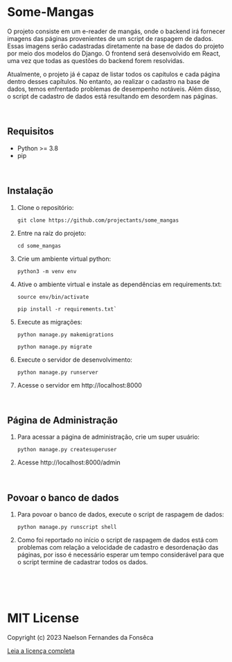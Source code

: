 # **Some-Mangas**

O projeto consiste em um e-reader de mangás, onde o backend irá fornecer imagens das páginas provenientes de um script de raspagem de dados. Essas imagens serão cadastradas diretamente na base de dados do projeto por meio dos modelos do Django. O frontend será desenvolvido em React, uma vez que todas as questões do backend forem resolvidas.

Atualmente, o projeto já é capaz de listar todos os capítulos e cada página dentro desses capítulos. No entanto, ao realizar o cadastro na base de dados, temos enfrentado problemas de desempenho notáveis. Além disso, o script de cadastro de dados está resultando em desordem nas páginas.

<br>

## Requisitos

- Python >= 3.8
- pip

<br>

## Instalação

1. Clone o repositório:

   ```
   git clone https://github.com/projectants/some_mangas
   ```

2. Entre na raíz do projeto:

   ```
   cd some_mangas
   ```

3. Crie um ambiente virtual python:

   ```
   python3 -m venv env
   ```

4. Ative o ambiente virtual e instale as dependências em requirements.txt:

   ```
   source env/bin/activate
   ```

   ```
   pip install -r requirements.txt`
   ```

5. Execute as migrações:

   ```
   python manage.py makemigrations
   ```

   ```
   python manage.py migrate
   ```

6. Execute o servidor de desenvolvimento:

   ```
   python manage.py runserver
   ```

7. Acesse o servidor em http://localhost:8000

<br>

## Página de Administração

1. Para acessar a página de administração, crie um super usuário:

   ```
   python manage.py createsuperuser
   ```

2. Acesse http://localhost:8000/admin

<br>


## Povoar o banco de dados

1. Para povoar o banco de dados, execute o script de raspagem de dados:

   ```
   python manage.py runscript shell
   ```

2. Como foi reportado no início o script de raspagem de dados está com problemas com relação a velocidade de cadastro e desordenação das páginas, por isso é necessário esperar um tempo considerável para que o script termine de cadastrar todos os dados.


<br>
<br>
<br>

# MIT License

Copyright (c) 2023 Naelson Fernandes da Fonsêca

[Leia a licença completa](https://github.com/projectants/some_mangas/blob/main/LICENSE)
